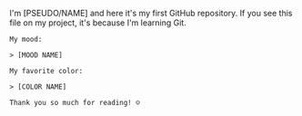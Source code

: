 I'm [PSEUDO/NAME] and here it's my first GitHub repository.
    If you see this file on my project, it's because I'm learning Git.

    My mood:

    > [MOOD NAME]

    My favorite color:

    > [COLOR NAME]

    Thank you so much for reading! ☺